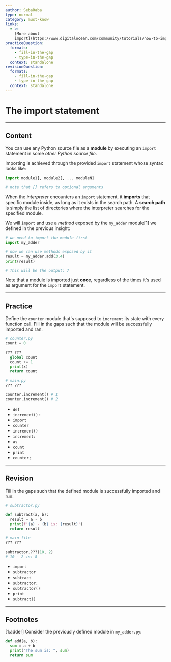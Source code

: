 ```yaml
---
author: SebaRaba
type: normal
category: must-know
links:
  - >-
    [More about
    import](https://www.digitalocean.com/community/tutorials/how-to-import-modules-in-python-3){website}
practiceQuestion:
  formats:
    - fill-in-the-gap
    - type-in-the-gap
  context: standalone
revisionQuestion:
  formats:
    - fill-in-the-gap
    - type-in-the-gap
  context: standalone
---
```


# The import statement


---

## Content

You can use any Python source file as a **module** by executing an `import` statement in some *other Python source file*.

Importing is achieved through the provided `import` statement whose syntax looks like:

```py
import module1[, module2[, ... moduleN]

# note that [] refers to optional arguments
```

When the *interpreter* encounters an `import` statement, it **imports** that specific module inside, as long as it exists in the search path. A **search path** is simply the list of directories where the interpreter searches for the specified module.

We will `import` and use a *method* exposed by the `my_adder` module[1] we defined in the previous insight:

```python
# we need to import the module first
import my_adder

# now we can use methods exposed by it
result = my_adder.add(3,4)
print(result)

# This will be the output: 7
```

Note that a module is imported just **once**, regardless of the times it's used as argument for the `import` statement.


---

## Practice

Define the `counter` module that's supposed to `increment` its state with every function call.
Fill in the gaps such that the module will be successfully imported and ran.

```python
# counter.py
count = 0

??? ???
  global count
  count += 1
  print(x)
  return count

```

```python
# main.py
??? ???

counter.increment() # 1
counter.increment() # 2

```

- `def`
- `increment():`
- `import`
- `counter`
- `increment()`
- `increment:`
- `as`
- `count`
- `print`
- `counter;`


---

## Revision

Fill in the gaps such that the defined module is successfully imported and run:

```python
# subtractor.py

def subtract(a, b):
  result = a - b
  print(f'{a} - {b} is: {result}')
  return result
```

```python
# main file
??? ???

subtractor.???(10, 2)
# 10 - 2 is: 8
```

- `import`
- `subtractor`
- `subtract`
- `subtractor;`
- `subtractor()`
- `print`
- `subtract()`


---

## Footnotes

[1:adder]
Consider the previously defined module in `my_adder.py`:

```python
def add(a, b):
  sum = a + b
  print("The sum is: ", sum)
  return sum
```
 
